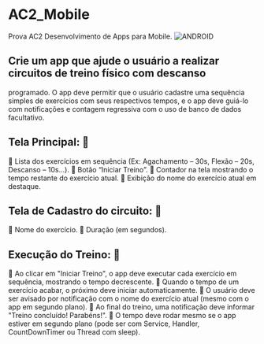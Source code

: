 # AC2_Mobile
Prova AC2 Desenvolvimento de Apps para Mobile.
![ANDROID](https://img.shields.io/badge/android-3DDC84?style=for-the-badge&logo=android&logoColor=white)

## Crie um app que ajude o usuário a realizar circuitos de treino físico com descanso
programado. O app deve permitir que o usuário cadastre uma sequência simples
de exercícios com seus respectivos tempos, e o app deve guiá-lo com notificações
e contagem regressiva com o uso de banco de dados facultativo.

## Tela Principal: 📝
🔹 Lista dos exercícios em sequência (Ex: Agachamento – 30s, Flexão – 20s,
Descanso – 10s...).
🔹 Botão “Iniciar Treino”.
🔹 Contador na tela mostrando o tempo restante do exercício atual.
🔹 Exibição do nome do exercício atual em destaque.

## Tela de Cadastro do circuito: 📝
🔹 Nome do exercício.
🔹 Duração (em segundos).

## Execução do Treino: 📝
🔹 Ao clicar em "Iniciar Treino", o app deve executar cada exercício em
sequência, mostrando o tempo decrescente.
🔹 Quando o tempo de um exercício acabar, o próximo deve iniciar
automaticamente.
🔹 O usuário deve ser avisado por notificação com o nome do exercício atual
(mesmo com o app em segundo plano).
🔹 Ao final do treino, uma notificação deve informar "Treino concluído!
Parabéns!".
🔹 O tempo deve rodar mesmo se o app estiver em segundo plano (pode ser
com Service, Handler, CountDownTimer ou Thread com sleep).
